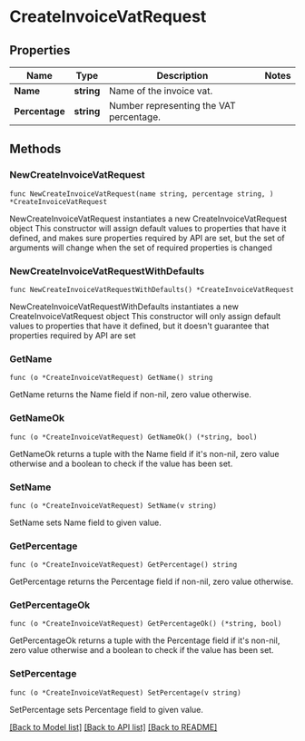 # CreateInvoiceVatRequest

## Properties

Name | Type | Description | Notes
------------ | ------------- | ------------- | -------------
**Name** | **string** | Name of the invoice vat. | 
**Percentage** | **string** | Number representing the VAT percentage. | 

## Methods

### NewCreateInvoiceVatRequest

`func NewCreateInvoiceVatRequest(name string, percentage string, ) *CreateInvoiceVatRequest`

NewCreateInvoiceVatRequest instantiates a new CreateInvoiceVatRequest object
This constructor will assign default values to properties that have it defined,
and makes sure properties required by API are set, but the set of arguments
will change when the set of required properties is changed

### NewCreateInvoiceVatRequestWithDefaults

`func NewCreateInvoiceVatRequestWithDefaults() *CreateInvoiceVatRequest`

NewCreateInvoiceVatRequestWithDefaults instantiates a new CreateInvoiceVatRequest object
This constructor will only assign default values to properties that have it defined,
but it doesn't guarantee that properties required by API are set

### GetName

`func (o *CreateInvoiceVatRequest) GetName() string`

GetName returns the Name field if non-nil, zero value otherwise.

### GetNameOk

`func (o *CreateInvoiceVatRequest) GetNameOk() (*string, bool)`

GetNameOk returns a tuple with the Name field if it's non-nil, zero value otherwise
and a boolean to check if the value has been set.

### SetName

`func (o *CreateInvoiceVatRequest) SetName(v string)`

SetName sets Name field to given value.


### GetPercentage

`func (o *CreateInvoiceVatRequest) GetPercentage() string`

GetPercentage returns the Percentage field if non-nil, zero value otherwise.

### GetPercentageOk

`func (o *CreateInvoiceVatRequest) GetPercentageOk() (*string, bool)`

GetPercentageOk returns a tuple with the Percentage field if it's non-nil, zero value otherwise
and a boolean to check if the value has been set.

### SetPercentage

`func (o *CreateInvoiceVatRequest) SetPercentage(v string)`

SetPercentage sets Percentage field to given value.



[[Back to Model list]](../README.md#documentation-for-models) [[Back to API list]](../README.md#documentation-for-api-endpoints) [[Back to README]](../README.md)


